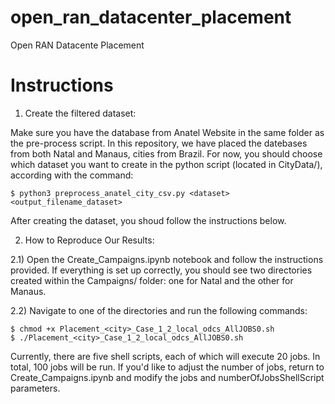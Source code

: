 # open_ran_datacenter_placement
Open RAN Datacente Placement


# Instructions

1) Create the filtered dataset:

Make sure you have the database from Anatel Website in the same folder as the pre-process script. In this repository, we have placed the datebases from both Natal and Manaus, cities from Brazil. For now, you should choose which dataset you want to create in the python script (located in CityData/), according with the command: 

```
$ python3 preprocess_anatel_city_csv.py <dataset> <output_filename_dataset>

```

After creating the dataset, you shoud follow the instructions below. 

2) How to Reproduce Our Results:

2.1) Open the Create_Campaigns.ipynb notebook and follow the instructions provided. If everything is set up correctly, you should see two directories created within the Campaigns/ folder: one for Natal and the other for Manaus.

2.2) Navigate to one of the directories and run the following commands:

```
$ chmod +x Placement_<city>_Case_1_2_local_odcs_AllJOBS0.sh
$ ./Placement_<city>_Case_1_2_local_odcs_AllJOBS0.sh

```
Currently, there are five shell scripts, each of which will execute 20 jobs. In total, 100 jobs will be run. If you'd like to adjust the number of jobs, return to Create_Campaigns.ipynb and modify the jobs and numberOfJobsShellScript parameters.



